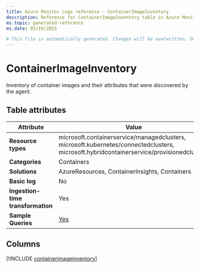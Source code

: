 ```yaml
---
title: Azure Monitor Logs reference - ContainerImageInventory
description: Reference for ContainerImageInventory table in Azure Monitor Logs.
ms.topic: generated-reference
ms.date: 03/19/2025

# This file is automatically generated. Changes will be overwritten. Do not change this file directly.
---
```


# ContainerImageInventory

Inventory of container images and their attributes that were discovered by the agent.


## Table attributes

|Attribute|Value|
|---|---|
|**Resource types**|microsoft.containerservice/managedclusters,<br>microsoft.kubernetes/connectedclusters,<br>microsoft.hybridcontainerservice/provisionedclusters|
|**Categories**|Containers|
|**Solutions**| AzureResources, ContainerInsights, Containers|
|**Basic log**|No|
|**Ingestion-time transformation**|Yes|
|**Sample Queries**|[Yes](/azure/azure-monitor/reference/queries/containerimageinventory)|



## Columns
  
[!INCLUDE [containerimageinventory](~/reusable-content/ce-skilling/azure/includes/azure-monitor/reference/tables/containerimageinventory-include.md)]
